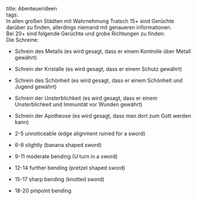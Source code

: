 title: Abenteuerideen  
tags:   
In allen großen Städten mit Wahrnehmung Tratsch 15+ sind Gerüchte darüber zu finden, allerdings niemand mit genaueren informationen.   
Bei 20+ sind folgende Gerüchte und grobe Richtungen zu finden:   
Die Schreine:  
 
* Schrein des Metalls (es wird gesagt, dass er einem Kontrolle über Metall gewährt)
* Schrein der Kristalle (es wird gesagt, dass er einem Schutz gewährt)
* Schrein des Schönheit (es wird gesagt, dass er einem Schönheit und Jugend gewährt)
* Schrein der Unsterblichkeit (es wird gesagt, dass er einem Unsterblichkeit und Immunität vor Wunden gewährt)
* Schrein der Apotheose (es wird gesagt, dass man dort zum Gott werden kann)


* 2-5  unnoticeable (edge alignment ruined for a sword)
* 6-8  slightly (banana shaped sword)
* 9-11 moderate bending (U turn in a sword)
* 12-14 further bending (pretzel shaped sword)
* 15-17 sharp bending (knotted sword)
* 18-20 pinpoint bending